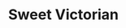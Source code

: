 ---
title: "Sweet Victorian"
url: /ciudad-autonoma-de-buenos-aires/sweet-victorian-avenida-cabildo/
shop: ropa
---